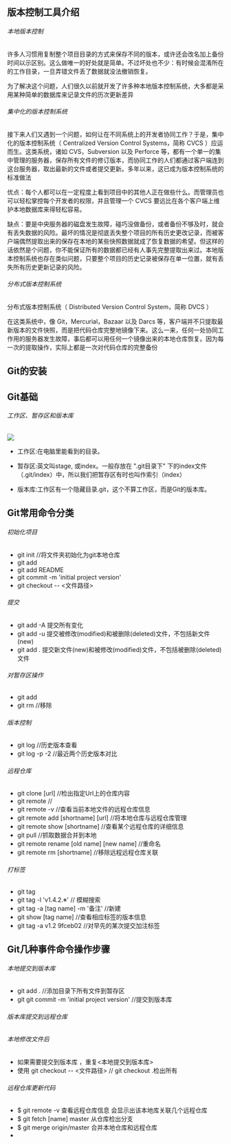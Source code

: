 ## 版本控制工具介绍

###### 本地版本控制
  许多人习惯用复制整个项目目录的方式来保存不同的版本，或许还会改名加上备份时间以示区别。这么做唯一的好处就是简单。不过坏处也不少：有时候会混淆所在的工作目录，一旦弄错文件丢了数据就没法撤销恢复。

  为了解决这个问题，人们很久以前就开发了许多种本地版本控制系统，大多都是采用某种简单的数据库来记录文件的历次更新差异

###### 集中化的版本控制系统
  接下来人们又遇到一个问题，如何让在不同系统上的开发者协同工作？于是，集中化的版本控制系统（ Centralized Version Control Systems，简称 CVCS ）应运而生。这类系统，诸如 CVS，Subversion 以及 Perforce 等，都有一个单一的集中管理的服务器，保存所有文件的修订版本，而协同工作的人们都通过客户端连到这台服务器，取出最新的文件或者提交更新。多年以来，这已成为版本控制系统的标准做法

  优点：每个人都可以在一定程度上看到项目中的其他人正在做些什么。而管理员也可以轻松掌控每个开发者的权限，并且管理一个 CVCS 要远比在各个客户端上维护本地数据库来得轻松容易。

  缺点：要是中央服务器的磁盘发生故障，碰巧没做备份，或者备份不够及时，就会有丢失数据的风险。最坏的情况是彻底丢失整个项目的所有历史更改记录，而被客户端偶然提取出来的保存在本地的某些快照数据就成了恢复数据的希望。但这样的话依然是个问题，你不能保证所有的数据都已经有人事先完整提取出来过。本地版本控制系统也存在类似问题，只要整个项目的历史记录被保存在单一位置，就有丢失所有历史更新记录的风险。

###### 分布式版本控制系统
  分布式版本控制系统（ Distributed Version Control System，简称 DVCS ）

  在这类系统中，像 Git，Mercurial，Bazaar 以及 Darcs 等，客户端并不只提取最新版本的文件快照，而是把代码仓库完整地镜像下来。这么一来，任何一处协同工作用的服务器发生故障，事后都可以用任何一个镜像出来的本地仓库恢复。因为每一次的提取操作，实际上都是一次对代码仓库的完整备份

## Git的安装

## Git基础
###### 工作区、暂存区和版本库
![](http://www.runoob.com/wp-content/uploads/2015/02/1352126739_7909.jpg)

- 工作区:在电脑里能看到的目录。

- 暂存区:英文叫stage, 或index。一般存放在 ".git目录下" 下的index文件（.git/index）中，所以我们把暂存区有时也叫作索引（index）

- 版本库:工作区有一个隐藏目录.git，这个不算工作区，而是Git的版本库。



## Git常用命令分类
###### 初始化项目
- git init        //将文件夹初始化为git本地仓库
- git add         
- git add README
- git commit -m 'initial project version'
- git checkout -- <文件路径>

###### 提交
- git add -A  提交所有变化
- git add -u  提交被修改(modified)和被删除(deleted)文件，不包括新文件(new)
- git add .  提交新文件(new)和被修改(modified)文件，不包括被删除(deleted)文件

###### 对暂存区操作
- git add  
- git rm  //移除

###### 版本控制
- git log  //历史版本查看
- git log -p -2   //最近两个历史版本对比

###### 远程仓库
- git clone [url]    //检出指定Url上的仓库内容
- git remote         //
- git remote -v      //查看当前本地文件的远程仓库信息
- git remote add [shortname] [url] //将本地仓库与远程仓库管理
- git remote show [shortname]   //查看某个远程仓库的详细信息
- git pull       //抓取数据合并到本地
- git remote rename [old name] [new name]  //重命名
- git remote rm [shortname]   //移除远程远程仓库关联

###### 打标签
- git tag
- git tag -l 'v1.4.2.※'             // 模糊搜索
- git tag -a [tag name] -m '备注'  //新建
- git show [tag name]   //查看相应标签的版本信息
- git tag -a v1.2 9fceb02 //对早先的某次提交加注标签


## Git几种事件命令操作步骤

###### 本地提交到版本库
- git add .      //添加目录下所有文件到暂存区
- git git commit -m 'initial project version' //提交到版本库


######  版本库提交到远程仓库

###### 本地修改文件后
- 如果需要提交到版本库 ，重复<本地提交到版本库>
- 使用 git checkout -- <文件路径>  // git checkout .检出所有

######  远程仓库更新代码
- $ git remote -v  查看远程仓库信息 会显示出该本地库关联几个远程仓库
- $ git fetch [name] master   从仓库检出分支
- $ git merge origin/master   合并本地仓库和远程仓库
-
